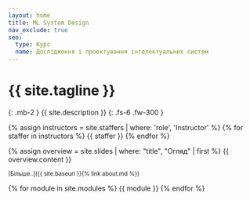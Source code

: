 ```yaml
---
layout: home
title: ML System Design
nav_exclude: true
seo:
  type: Курс
  name: Дослідження і проектування інтелектуальних систем
---
```


# {{ site.tagline }}
{: .mb-2 }
{{ site.description }}
{: .fs-6 .fw-300 }

{% assign instructors = site.staffers | where: 'role', 'Instructor' %}
{% for staffer in instructors %}
{{ staffer }}
{% endfor %}

{% assign overview = site.slides | where: "title", "Огляд" | first %}
{{ overview.content }}

<small>[Більше..]({{ site.baseurl }}{% link about.md %})</small>

{% for module in site.modules %}
{{ module }}
{% endfor %}
